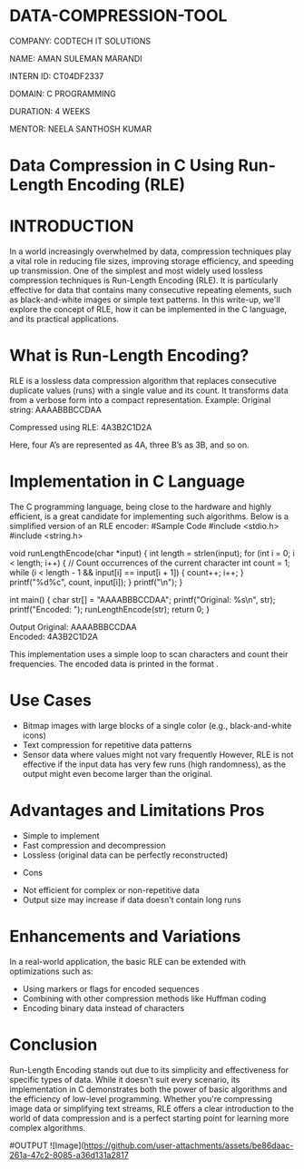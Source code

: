 # DATA-COMPRESSION-TOOL

COMPANY: CODTECH IT SOLUTIONS

NAME: AMAN SULEMAN MARANDI

INTERN ID: CT04DF2337

DOMAIN: C PROGRAMMING

DURATION: 4 WEEKS

MENTOR: NEELA SANTHOSH KUMAR



# Data Compression in C Using Run-Length Encoding (RLE)

# INTRODUCTION

In a world increasingly overwhelmed by data, compression techniques play a vital role in reducing file sizes, improving storage efficiency, and speeding up transmission. One of the simplest and most widely used lossless compression techniques is Run-Length Encoding (RLE). It is particularly effective for data that contains many consecutive repeating elements, such as black-and-white images or simple text patterns.
In this write-up, we'll explore the concept of RLE, how it can be implemented in the C language, and its practical applications.

# What is Run-Length Encoding?

RLE is a lossless data compression algorithm that replaces consecutive duplicate values (runs) with a single value and its count. It transforms data from a verbose form into a compact representation.
Example:
Original string:
AAAABBBCCDAA


Compressed using RLE:
4A3B2C1D2A


Here, four A’s are represented as 4A, three B’s as 3B, and so on.

# Implementation in C Language
The C programming language, being close to the hardware and highly efficient, is a great candidate for implementing such algorithms. Below is a simplified version of an RLE encoder:
#Sample Code
#include <stdio.h>
#include <string.h>

void runLengthEncode(char *input) {
    int length = strlen(input);
    for (int i = 0; i < length; i++) {
        // Count occurrences of the current character
        int count = 1;
        while (i < length - 1 && input[i] == input[i + 1]) {
            count++;
            i++;
        }
        printf("%d%c", count, input[i]);
    }
    printf("\n");
}

int main() {
    char str[] = "AAAABBBCCDAA";
    printf("Original: %s\n", str);
    printf("Encoded: ");
    runLengthEncode(str);
    return 0;
}


 Output
Original: AAAABBBCCDAA  
Encoded: 4A3B2C1D2A


This implementation uses a simple loop to scan characters and count their frequencies. The encoded data is printed in the format <count><character>.

# Use Cases
- Bitmap images with large blocks of a single color (e.g., black-and-white icons)
- Text compression for repetitive data patterns
- Sensor data where values might not vary frequently
However, RLE is not effective if the input data has very few runs (high randomness), as the output might even become larger than the original.

# Advantages and Limitations Pros
- Simple to implement
- Fast compression and decompression
- Lossless (original data can be perfectly reconstructed)
* Cons
- Not efficient for complex or non-repetitive data
- Output size may increase if data doesn’t contain long runs

# Enhancements and Variations
In a real-world application, the basic RLE can be extended with optimizations such as:
- Using markers or flags for encoded sequences
- Combining with other compression methods like Huffman coding
- Encoding binary data instead of characters

# Conclusion
Run-Length Encoding stands out due to its simplicity and effectiveness for specific types of data. While it doesn't suit every scenario, its implementation in C demonstrates both the power of basic algorithms and the efficiency of low-level programming. Whether you're compressing image data or simplifying text streams, RLE offers a clear introduction to the world of data compression and is a perfect starting point for learning more complex algorithms.

#OUTPUT
![Image](https://github.com/user-attachments/assets/be86daac-261a-47c2-8085-a36d131a2817
